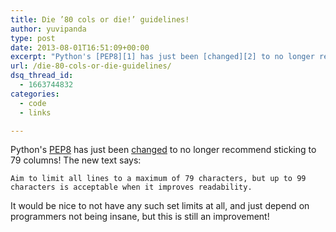 ```yaml
---
title: Die ’80 cols or die!’ guidelines!
author: yuvipanda
type: post
date: 2013-08-01T16:51:09+00:00
excerpt: "Python's [PEP8][1] has just been [changed][2] to no longer recommend sticking to 79 columns! The new text says:"
url: /die-80-cols-or-die-guidelines/
dsq_thread_id:
  - 1663744832
categories:
  - code
  - links

---
```

Python's [PEP8][1] has just been [changed][2] to no longer recommend sticking to 79 columns! The new text says:

    Aim to limit all lines to a maximum of 79 characters, but up to 99 characters is acceptable when it improves readability.

It would be nice to not have any such set limits at all, and just depend on programmers not being insane, but this is still an improvement!

 [1]: http://www.python.org/dev/peps/pep-0008/
 [2]: http://hg.python.org/peps/rev/fb24c80e9afb